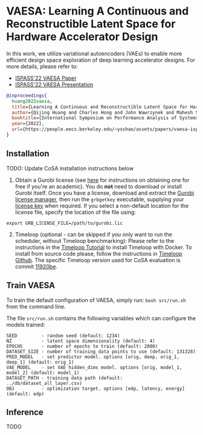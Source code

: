 # VAESA: Learning A Continuous and Reconstructible Latent Space for Hardware Accelerator Design
In this work, we utilize variational autoencoders (VAEs) to enable more efficient design space exploration of deep learning accelerator designs.
For more details, please refer to:
- [ISPASS'22 VAESA Paper](https://people.eecs.berkeley.edu/~ysshao/assets/papers/vaesa-ispass2022.pdf)
- [ISPASS'22 VAESA Presentation](https://charleshong3.github.io/projects/vaesa_ispass22.pdf)
```BibTex
@inproceedings{
  huang2022vaesa,
  title={Learning A Continuous and Reconstructible Latent Space for Hardware Accelerator Design},
  author={Qijing Huang and Charles Hong and John Wawrzynek and Mahesh Subedar and Yakun Sophia Shao},
  booktitle={International Symposium on Performance Analysis of Systems and Software (ISPASS)},
  year={2022},
  url={https://people.eecs.berkeley.edu/~ysshao/assets/papers/vaesa-ispass2022.pdf}
}
```

## Installation

TODO: Update CoSA installation instructions below

1. Obtain a Gurobi license (see [here](https://www.gurobi.com/academia/academic-program-and-licenses/) for instructions on obtaining one for free if you're an academic). You do **not** need to download or install Gurobi itself. Once you have a license, download and extract the [Gurobi license manager](https://support.gurobi.com/hc/en-us/articles/360059842732-How-do-I-set-up-a-license-without-installing-the-full-Gurobi-package-), then run the `grbgetkey` executable, supplying your [license key](https://www.gurobi.com/downloads/licenses/) when required. If you select a non-default location for the license file, specify the location of the file using:
```
export GRB_LICENSE_FILE=/path/to/gurobi.lic
```
2. Timeloop (optional - can be skipped if you only want to run the scheduler, without Timeloop benchmarking): 
Please refer to the instructions in the [Timeloop Tutorial](http://accelergy.mit.edu/infra_instructions.html) to install Timeloop with Docker.
To install from source code please, follow the instructions in [Timeloop Github](https://github.com/NVlabs/timeloop).
The specific Timeloop version used for CoSA evaluation is commit [11920be](https://github.com/NVlabs/timeloop/commit/11920be5a744239c985ff049256f2fc40f65ce8b). 

## Train VAESA

To train the default configuration of VAESA, simply run: `bash src/run.sh` from the command line.

The file `src/run.sh` contains the following variables which can configure the models trained:

```
SEED         - random seed (default: 1234)
NZ           - latent space dimensionality (default: 4)
EPOCHS       - number of epochs to train (default: 2000)
DATASET_SIZE - number of training data points to use (default: 131328)
PRED_MODEL   - set predictor model. options [orig, deep, orig_1, deep_1] (default: orig_1)
VAE_MODEL    - set VAE hidden_dims model. options [orig, model_1, model_2] (default: model_1)
DATASET_PATH - training data path (default: ../db/dataset_all_layer.csv)
OBJ          - optimization target. options [edp, latency, energy] (default: edp)
```

## Inference

TODO
